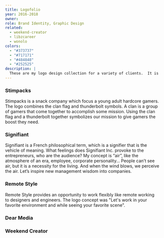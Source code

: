 ```yaml
---
title: Logofolio
year: 2016-2018
owner:
role: Brand Identity, Graphic Design
related:
  - weekend-creator
  - libzcareer
  - wonolo
colors:
  - "#373737"
  - "#717171"
  - "#484848"
  - "#252525"
description: |
  These are my logo design collection for a variety of clients.  It is always challenging and fun for me to express worldview of brands with typography, metaphor.
---
```


<work-media name="stimpacks.png" alt="Stimpacks Logo" />

### Stimpacks

Stimpacks is a snack company which focus a young adult hardcore gamers. The logo combines the clan flag and thunderbolt symbols. A clan is a group of gamers that come together to accomplish some mission. Using the clan flag and a thunderbolt together symbolizes our mission to give gamers the boost they need.

<work-media name="signifiant.png" alt="Signifiant Logo" />

### Signifiant

Signifiant is a French philosophical term, which is a signifier that is the vehicle of meaning. What feelings does Signifiant Inc. provoke to the entrepreneurs, who are the audience? My concept is “air”, like the atmosphere of an era, employee, corporate personality… People can’t see air, but it is a necessity for the living. And when the wind blows, we perceive the air. Let’s inspire new management wisdom into companies.

<work-media name="remotestyle.png" alt="Remote Style Logo" />

### Remote Style

Remote Style provides an opportunity to work flexibly like remote working to designers and engineers. The logo concept was "Let's work in your favorite environment and while seeing your favorite scene".

<work-media name="dearmedia.png" alt="Dear Media Logo" />

### Dear Media

<work-media name="weekend.png" alt="Weekend Creator Logo" />

### Weekend Creator
